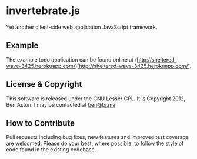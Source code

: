 invertebrate.js
===============

Yet another client-side web application JavaScript framework.

Example
--------
The example todo application can be found online at (http://sheltered-wave-3425.herokuapp.com/)[http://sheltered-wave-3425.herokuapp.com/].

License & Copyright
--------

This software is released under the GNU Lesser GPL. It is Copyright 2012, Ben Aston. I may be contacted at ben@bj.ma.


How to Contribute
--------

Pull requests including bug fixes, new features and improved test coverage are welcomed. Please do your best, where possible, to follow the style of code found in the existing codebase.
